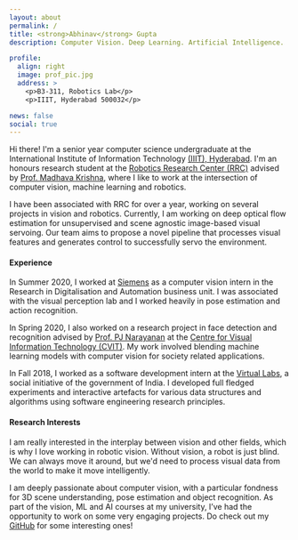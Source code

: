 ```yaml
---
layout: about
permalink: /
title: <strong>Abhinav</strong> Gupta
description: Computer Vision. Deep Learning. Artificial Intelligence.  

profile:
  align: right
  image: prof_pic.jpg
  address: >
    <p>B3-311, Robotics Lab</p>
    <p>IIIT, Hyderabad 500032</p>

news: false
social: true
---
```


Hi there! I'm a senior year computer science undergraduate at the International Institute of Information Technology [(IIIT), Hyderabad](https://www.iiit.ac.in/). I'm an honours research student at the [Robotics Research Center (RRC)](https://robotics.iiit.ac.in/) advised by [Prof. Madhava Krishna](https://scholar.google.com/citations?user=QDuPGHwAAAAJ&hl=en), where I like to work at the intersection of computer vision, machine learning and robotics. 

I have been associated with RRC for over a year, working on several projects in vision and robotics. Currently, I am working on deep optical flow estimation for unsupervised and scene agnostic image-based visual servoing. Our team aims to propose a novel pipeline that processes visual features and generates control to successfully servo the environment.

#### Experience
In Summer 2020, I worked at [Siemens](https://new.siemens.com/in/en.html) as a computer vision intern in the Research in Digitalisation and Automation business unit. I was associated with the visual perception lab and I worked heavily in pose estimation and action recognition.

In Spring 2020, I also worked on a research project in face detection and recognition advised by [Prof. PJ Narayanan](https://scholar.google.com/citations?user=3HKjt_IAAAAJ&hl=en) at the [Centre for Visual Information Technology (CVIT)](https://cvit.iiit.ac.in/). My work involved blending machine learning models with computer vision for society related applications.

In Fall 2018, I worked as a software development intern at the [Virtual Labs](http://www.vlab.co.in/), a social initiative of the government of India. I developed full fledged experiments and interactive artefacts for various data structures and algorithms using software engineering research principles.

#### Research Interests
I am really interested in the interplay between vision and other fields, which is why I love working in robotic vision. Without vision, a robot is just blind. We can always move it around, but we'd need to process visual data from the world to make it move intelligently. 

I am deeply passionate about computer vision, with a particular fondness for 3D scene understanding, pose estimation and object recognition. As part of the vision, ML and AI courses at my university, I’ve had the opportunity to work on some very engaging projects. Do check out my [GitHub](https://github.com/bonjovi1) for some interesting ones! 